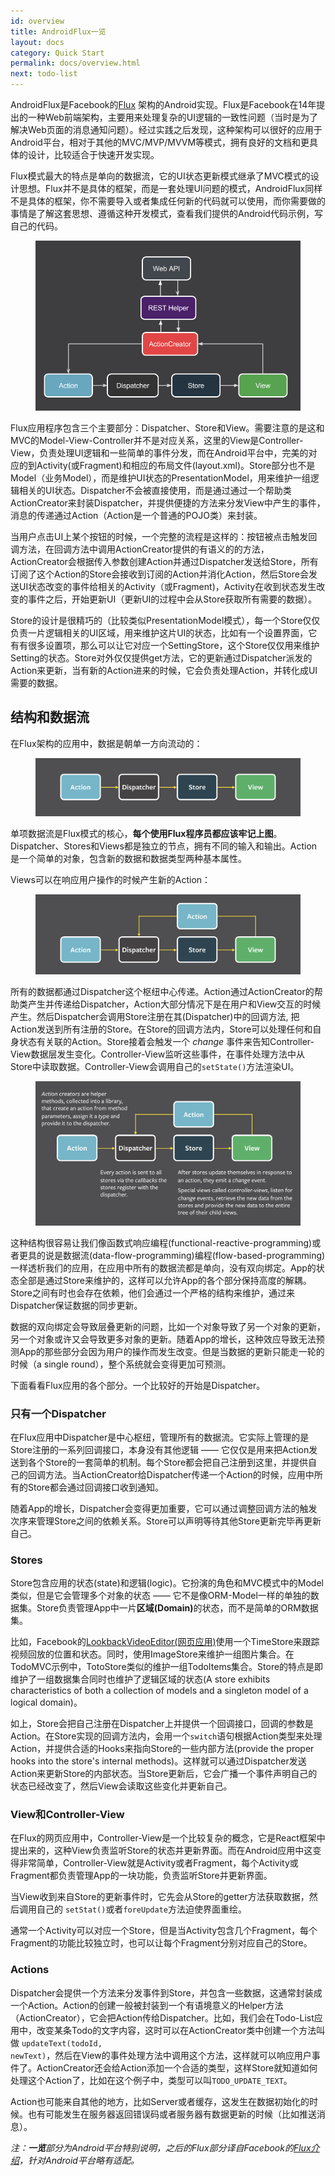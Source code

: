 ```yaml
---
id: overview
title: AndroidFlux一览
layout: docs
category: Quick Start
permalink: docs/overview.html
next: todo-list
---
```


AndroidFlux是Facebook的<a href="https://facebook.github.io/flux/">Flux</a> 架构的Android实现。Flux是Facebook在14年提出的一种Web前端架构，主要用来处理复杂的UI逻辑的一致性问题（当时是为了解决Web页面的消息通知问题）。经过实践之后发现，这种架构可以很好的应用于Android平台，相对于其他的MVC/MVP/MVVM等模式，拥有良好的文档和更具体的设计，比较适合于快速开发实现。

Flux模式最大的特点是单向的数据流，它的UI状态更新模式继承了MVC模式的设计思想。Flux并不是具体的框架，而是一套处理UI问题的模式，AndroidFlux同样不是具体的框架，你不需要导入或者集成任何新的代码就可以使用，而你需要做的事情是了解这套思想、遵循这种开发模式，查看我们提供的Android代码示例，写自己的代码。

<figure class="diagram associated-with-next-sibling">
    <img src="/img/flux-arch.png" alt="unidirectional data flow in Flux">
</figure>

Flux应用程序包含三个主要部分：Dispatcher、Store和View。需要注意的是这和MVC的Model-View-Controller并不是对应关系，这里的View是Controller-View，负责处理UI逻辑和一些简单的事件分发，而在Android平台中，完美的对应的到Activity(或Fragment)和相应的布局文件(layout.xml)。Store部分也不是Model（业务Model），而是维护UI状态的PresentationModel，用来维护一组逻辑相关的UI状态。Dispatcher不会被直接使用，而是通过通过一个帮助类ActionCreator来封装Dispatcher，并提供便捷的方法来分发View中产生的事件，消息的传递通过Action（Action是一个普通的POJO类）来封装。

当用户点击UI上某个按钮的时候，一个完整的流程是这样的：按钮被点击触发回调方法，在回调方法中调用ActionCreator提供的有语义的的方法，ActionCreator会根据传入参数创建Action并通过Dispatcher发送给Store，所有订阅了这个Action的Store会接收到订阅的Action并消化Action，然后Store会发送UI状态改变的事件给相关的Activity（或Fragment)，Activity在收到状态发生改变的事件之后，开始更新UI（更新UI的过程中会从Store获取所有需要的数据）。

Store的设计是很精巧的（比较类似PresentationModel模式），每一个Store仅仅负责一片逻辑相关的UI区域，用来维护这片UI的状态，比如有一个设置界面，它有有很多设置项，那么可以让它对应一个SettingStore，这个Store仅仅用来维护Setting的状态。Store对外仅仅提供get方法，它的更新通过Dispatcher派发的Action来更新，当有新的Action进来的时候，它会负责处理Action，并转化成UI需要的数据。

## 结构和数据流

<p class="associated-with-next-sibling">在Flux架构的应用中，数据是朝单一方向流动的：</p>

<figure class="diagram associated-with-next-sibling">
    <img src="/img/flux-simple-f8-diagram-1300w.png" alt="unidirectional data flow in Flux">
</figure>

单项数据流是Flux模式的核心，__每个使用Flux程序员都应该牢记上图__。Dispatcher、Stores和Views都是独立的节点，拥有不同的输入和输出。Action是一个简单的对象，包含新的数据和数据类型两种基本属性。

<p class="associated-with-next-sibling">Views可以在响应用户操作的时候产生新的Action：</p>

<figure class="diagram">
    <img src="/img/flux-simple-f8-diagram-with-client-action-1300w.png" alt="data flow in Flux with data originating from user interactions">
</figure>

<p class="associated-with-next-sibling">所有的数据都通过Dispatcher这个枢纽中心传递。Action通过ActionCreator的帮助类产生并传递给Dispatcher，Action大部分情况下是在用户和View交互的时候产生。然后Dispatcher会调用Store注册在其(Dispatcher)中的回调方法, 把Action发送到所有注册的Store。在Store的回调方法内，Store可以处理任何和自身状态有关联的Action。Store接着会触发一个 <i>change</i> 事件来告知Controller-View数据层发生变化。Controller-View监听这些事件，在事件处理方法中从Store中读取数据。Controller-View会调用自己的<code>setState()</code>方法渲染UI。</p>

<figure class="diagram">
  <img src="/img/flux-simple-f8-diagram-explained-1300w.png" alt="varying transports between each step of the Flux data flow" />
</figure>

这种结构很容易让我们像函数式响应编程(functional-reactive-programming)或者更具的说是数据流(data-flow-programming)编程(flow-based-programming)一样透析我们的应用，在应用中所有的数据流都是单向，没有双向绑定。App的状态全部是通过Store来维护的，这样可以允许App的各个部分保持高度的解耦。Store之间有时也会存在依赖，他们会通过一个严格的结构来维护，通过来Dispatcher保证数据的同步更新。

数据的双向绑定会导致层叠更新的问题，比如一个对象导致了另一个对象的更新，另一个对象或许又会导致更多对象的更新。随着App的增长，这种效应导致无法预测App的那些部分会因为用户的操作而发生改变。但是当数据的更新只能走一轮的时候（a single round），整个系统就会变得更加可预测。


下面看看Flux应用的各个部分。一个比较好的开始是Dispatcher。


### 只有一个Dispatcher

在Flux应用中Dispatcher是中心枢纽，管理所有的数据流。它实际上管理的是Store注册的一系列回调接口，本身没有其他逻辑 —— 它仅仅是用来把Action发送到各个Store的一套简单的机制。每个Store都会把自己注册到这里，并提供自己的回调方法。当ActionCreator给Dispatcher传递一个Action的时候，应用中所有的Store都会通过回调接口收到通知。

随着App的增长，Dispatcher会变得更加重要，它可以通过调整回调方法的触发次序来管理Store之间的依赖关系。Store可以声明等待其他Store更新完毕再更新自己。


### Stores

Store包含应用的状态(state)和逻辑(logic)。它扮演的角色和MVC模式中的Model类似，但是它会管理多个对象的状态 —— 它不是像ORM-Model一样的单独的数据集。Store负责管理App中一片<strong>区域(Domain)</strong>的状态，而不是简单的ORM数据集。

比如，Facebook的<a href="https://facebook.com/lookback/edit">LookbackVideoEditor(网页应用)</a>使用一个TimeStore来跟踪视频回放的位置和状态。同时，使用ImageStore来维护一组图片集合。在TodoMVC示例中，TotoStore类似的维护一组TodoItems集合。Store的特点是即维护了一组数据集合同时也维护了逻辑区域的状态(A store exhibits characteristics of both a collection of models and a singleton model of a logical domain)。

如上，Store会把自己注册在Dispatcher上并提供一个回调接口，回调的参数是Action。在Store实现的回调方法内，会用一个<code>switch</code>语句根据Action类型来处理Action，并提供合适的Hooks来指向Store的一些内部方法(provide the proper hooks into the store's internal methods)。这样就可以通过Dispatcher发送Action来更新Store的内部状态。当Store更新后，它会广播一个事件声明自己的状态已经改变了，然后View会读取这些变化并更新自己。


### View和Controller-View

在Flux的网页应用中，Controller-View是一个比较复杂的概念，它是React框架中提出来的，这种View负责监听Store的状态并更新界面。而在Android应用中这变得非常简单，Controller-View就是Activity或者Fragment，每个Activity或Fragment都负责管理App的一块功能，负责监听Store并更新界面。

当View收到来自Store的更新事件时，它先会从Store的getter方法获取数据，然后调用自己的 <code>setStat()</code>或者<code>foreUpdate</code>方法迫使界面重绘。

通常一个Activity可以对应一个Store，但是当Activity包含几个Fragment，每个Fragment的功能比较独立时，也可以让每个Fragment分别对应自己的Store。


### Actions

Dispatcher会提供一个方法来分发事件到Store，并包含一些数据，这通常封装成一个Action。Action的创建一般被封装到一个有语境意义的Helper方法（ActionCreator），它会把Action传给Dispatcher。比如，我们会在Todo-List应用中，改变某条Todo的文字内容，这时可以在ActionCreator类中创建一个方法叫做 <code>updateText(todoId, newText)</code>，然后在View的事件处理方法中调用这个方法，这样就可以响应用户事件了。ActionCreator还会给Action添加一个合适的类型，这样Store就知道如何处理这个Action了，比如在这个例子中，类型可以叫<code>TODO_UPDATE_TEXT</code>。

Action也可能来自其他的地方，比如Server或者缓存，这发生在数据初始化的时候。也有可能发生在服务器返回错误码或者服务器有数据更新的时候（比如推送消息）。

<i>注：<strong>一览</strong>部分为Android平台特别说明，之后的Flux部分译自Facebook的<a href="http://facebook.github.io/flux/docs/overview.html#structure-and-data-flow">Flux介绍</a>，针对Android平台略有适配。</i>